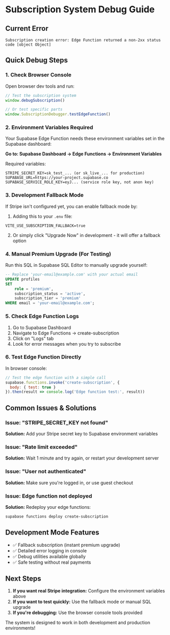 # Subscription System Debug Guide

## Current Error
```
Subscription creation error: Edge Function returned a non-2xx status code [object Object]
```

## Quick Debug Steps

### 1. Check Browser Console
Open browser dev tools and run:
```javascript
// Test the subscription system
window.debugSubscription()

// Or test specific parts
window.SubscriptionDebugger.testEdgeFunction()
```

### 2. Environment Variables Required

Your Supabase Edge Function needs these environment variables set in the Supabase dashboard:

**Go to: Supabase Dashboard → Edge Functions → Environment Variables**

Required variables:
```
STRIPE_SECRET_KEY=sk_test_... (or sk_live_... for production)
SUPABASE_URL=https://your-project.supabase.co
SUPABASE_SERVICE_ROLE_KEY=eyJ... (service role key, not anon key)
```

### 3. Development Fallback Mode

If Stripe isn't configured yet, you can enable fallback mode by:

1. Adding this to your `.env` file:
```
VITE_USE_SUBSCRIPTION_FALLBACK=true
```

2. Or simply click "Upgrade Now" in development - it will offer a fallback option

### 4. Manual Premium Upgrade (For Testing)

Run this SQL in Supabase SQL Editor to manually upgrade yourself:
```sql
-- Replace 'your-email@example.com' with your actual email
UPDATE profiles 
SET 
    role = 'premium',
    subscription_status = 'active',
    subscription_tier = 'premium'
WHERE email = 'your-email@example.com';
```

### 5. Check Edge Function Logs

1. Go to Supabase Dashboard
2. Navigate to Edge Functions → create-subscription
3. Click on "Logs" tab
4. Look for error messages when you try to subscribe

### 6. Test Edge Function Directly

In browser console:
```javascript
// Test the edge function with a simple call
supabase.functions.invoke('create-subscription', {
  body: { test: true }
}).then(result => console.log('Edge function test:', result))
```

## Common Issues & Solutions

### Issue: "STRIPE_SECRET_KEY not found"
**Solution:** Add your Stripe secret key to Supabase environment variables

### Issue: "Rate limit exceeded" 
**Solution:** Wait 1 minute and try again, or restart your development server

### Issue: "User not authenticated"
**Solution:** Make sure you're logged in, or use guest checkout

### Issue: Edge function not deployed
**Solution:** Redeploy your edge functions:
```bash
supabase functions deploy create-subscription
```

## Development Mode Features

- ✅ Fallback subscription (instant premium upgrade)
- ✅ Detailed error logging in console
- ✅ Debug utilities available globally
- ✅ Safe testing without real payments

## Next Steps

1. **If you want real Stripe integration:** Configure the environment variables above
2. **If you want to test quickly:** Use the fallback mode or manual SQL upgrade
3. **If you're debugging:** Use the browser console tools provided

The system is designed to work in both development and production environments!
